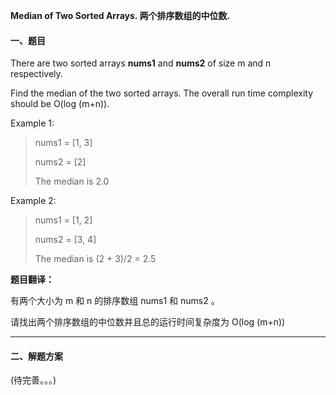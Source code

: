 **Median of Two Sorted Arrays. 两个排序数组的中位数.**

#### 一、题目

There are two sorted arrays **nums1** and **nums2** of size m and n respectively.

Find the median of the two sorted arrays. The overall run time complexity should be O(log (m+n)).

Example 1:
> nums1 = [1, 3]
>
> nums2 = [2]
>
> The median is 2.0

Example 2:
> nums1 = [1, 2]
>
> nums2 = [3, 4]
>
> The median is (2 + 3)/2 = 2.5

**题目翻译：**

有两个大小为 m 和 n 的排序数组 nums1 和 nums2 。

请找出两个排序数组的中位数并且总的运行时间复杂度为 O(log (m+n))

---

#### 二、解题方案
(待完善。。。)
